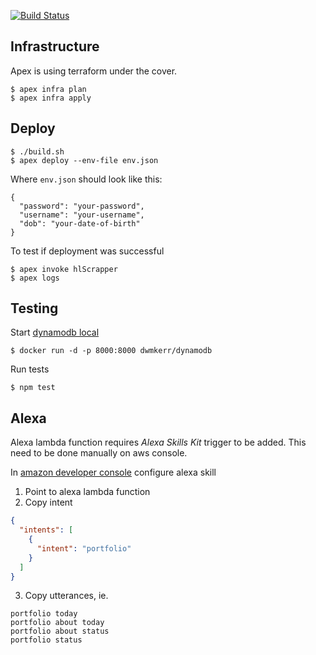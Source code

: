 [![Build Status](https://travis-ci.org/lukasz-kaniowski/finance-monkey.svg?branch=master)](https://travis-ci.org/lukasz-kaniowski/finance-monkey)

## Infrastructure

Apex is using terraform under the cover. 

    $ apex infra plan
    $ apex infra apply

## Deploy

    $ ./build.sh
    $ apex deploy --env-file env.json
    
Where `env.json` should look like this:

    {
      "password": "your-password",
      "username": "your-username",
      "dob": "your-date-of-birth"
    }
    
To test if deployment was successful

    $ apex invoke hlScrapper
    $ apex logs
    
## Testing

Start [dynamodb local][dynamodb local]

    $ docker run -d -p 8000:8000 dwmkerr/dynamodb
    
Run tests
    
    $ npm test

## Alexa

Alexa lambda function requires *Alexa Skills Kit* trigger to be added. 
This need to be done manually on aws console. 
 
In [amazon developer console] configure alexa skill

1. Point to alexa lambda function 
2. Copy intent
```json
{
  "intents": [
    {
      "intent": "portfolio"
    }
  ]
}  
```
3. Copy utterances, ie.
```text
portfolio today
portfolio about today
portfolio about status
portfolio status
```

 
[amazon developer console]: https://developer.amazon.com
[dynamodb local]: https://aws.amazon.com/blogs/aws/dynamodb-local-for-desktop-development/
